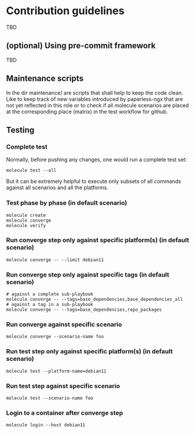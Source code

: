 # Contribution guidelines

TBD

## (optional) Using pre-commit framework

TBD

## Maintenance scripts

In the dir maintenance/ are scripts that shall help to keep the code clean. Like to keep track of new variables introduced by paperless-ngx that are not yet reflected in this role or to check if all molecule scenarios are placed at the corresponding place (matrix) in the test workflow for github.

## Testing

### Complete test

Normally, before pushing any changes, one would run a complete test set:

```console
molecule test --all
```

But it can be extremely helpful to execute only subsets of all commands against all scenarios and all the platforms.

### Test phase by phase (in default scenario)

```console
molecule create
molecule converge
molecule verify
```

### Run converge step only against specific platform(s) (in default scenario)

```
molecule converge -- --limit debian11
```

### Run converge step only against specific tags (in default scenario)

```
# against a complete sub-playbook
molecule converge -- --tags=base_dependencies,base_dependencies_all
# against a tag in a sub-playbook
molecule converge -- --tags=base_dependencies,repo_packages
```

### Run converge against specific scenario
```
molecule converge --scenario-name foo
```

### Run test step only against specific platform(s) (in default scenario)

```
molecule test --platform-name=debian11
```

### Run test step against specific scenario
```
molecule test --scenario-name foo
```

### Login to a container after converge step

```
molecule login --host debian11
```